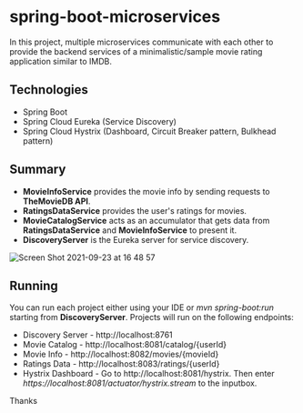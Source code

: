 # spring-boot-microservices
In this project, multiple microservices communicate with each other to provide the backend services of a minimalistic/sample movie rating application similar to IMDB.

## Technologies

- Spring Boot
- Spring Cloud Eureka (Service Discovery)
- Spring Cloud Hystrix (Dashboard, Circuit Breaker pattern, Bulkhead pattern)

## Summary

*  __MovieInfoService__ provides the movie info by sending requests to __TheMovieDB API__. 
* __RatingsDataService__ provides the user's ratings for movies.
* __MovieCatalogService__ acts as an accumulator that gets data from __RatingsDataService__ and __MovieInfoService__ to present it.
* __DiscoveryServer__ is the Eureka server for service discovery.

![Screen Shot 2021-09-23 at 16 48 57](https://user-images.githubusercontent.com/22833948/134519062-0013cbf9-8a5f-4a43-ba14-635ccdbab04b.png)

## Running

You can run each project either using your IDE or *mvn spring-boot:run* starting from __DiscoveryServer__. Projects will run on the following endpoints:

* Discovery Server - http://localhost:8761
* Movie Catalog - http://localhost:8081/catalog/{userId}
* Movie Info - http://localhost:8082/movies/{movieId}
* Ratings Data - http://localhost:8083/ratings/{userId}
* Hystrix Dashboard - Go to http://localhost:8081/hystrix. Then enter *https://localhost:8081/actuator/hystrix.stream* to the inputbox.

Thanks
